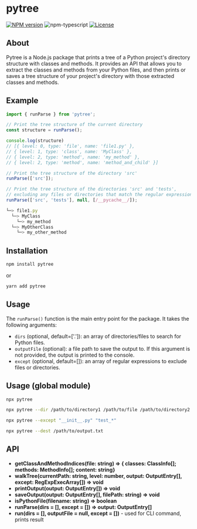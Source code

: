 # pytree

[![NPM version][npm-image]][npm-url]
![npm-typescript]
[![License][github-license]][github-license-url]

## About

Pytree is a Node.js package that prints a tree of a Python project's directory structure with classes and methods. It provides an API that allows you to extract the classes and methods from your Python files, and then prints or saves a tree structure of your project's directory with those extracted classes and methods.

## Example

```js
import { runParse } from 'pytree';

// Print the tree structure of the current directory
const structure = runParse();

console.log(structure)
// [{ level: 0, type: 'file', name: 'file1.py' },
// { level: 1, type: 'class', name: 'MyClass' },
// { level: 2, type: 'method', name: 'my_method' },
// { level: 2, type: 'method', name: 'method_and_child' }]

// Print the tree structure of the directory 'src'
runParse(['src']);

// Print the tree structure of the directories 'src' and 'tests',
// excluding any files or directories that match the regular expression /__pycache__/
runParse(['src', 'tests'], null, [/__pycache__/]);

└─> file1.py
  └─> MyClass
    └─> my_method
  └─> MyOtherClass
    └─> my_other_method
```

## Installation

```bash
npm install pytree
```

or

```bash
yarn add pytree
```

## Usage

The `runParse()` function is the main entry point for the package. It takes the following arguments:

- `dirs` (optional, default=['.']): an array of directories/files to search for Python files.
- `outputFile` (optional): a file path to save the output to. If this argument is not provided, the output is printed to the console.
- `except` (optional, default=[]): an array of regular expressions to exclude files or directories.

## Usage (global module)

```sh
npx pytree

npx pytree --dir /path/to/directory1 /path/to/file /path/to/directory2

npx pytree --except "__init__.py" "test_*"

npx pytree --dest /path/to/output.txt
```
## API

- **getClassAndMethodIndices(file: string) => { classes: ClassInfo[]; methods: MethodInfo[]; content: string}**
- **walkTree(currentPath: string, level: number, output: OutputEntry[], except: RegExpExecArray[]) => void**
- **printOutput(output: OutputEntry[]) => void**
- **saveOutput(output: OutputEntry[], filePath: string) => void**
- **isPythonFile(filename: string) => boolean**
- **runParse(dirs = [], except = []) => output: OutputEntry[]** 
- **run(dirs = [], outputFile = null, except = [])** - used for CLI command, prints result

[package-name]: pytree
[npm-url]: https://www.npmjs.com/package/pytree
[npm-image]: https://img.shields.io/npm/v/pytree
[github-license]: https://img.shields.io/github/license/romankurnovskii/pytree
[github-license-url]: https://github.com/romankurnovskii/pytree/blob/main/LICENSE
[npm-typescript]: https://img.shields.io/npm/types/pytree
[build-status]: https://github.com/romankurnovskii/pytree/workflows/CI/badge.svg
